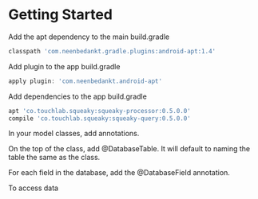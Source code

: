 # Getting Started

Add the apt dependency to the main build.gradle

```gradle
classpath 'com.neenbedankt.gradle.plugins:android-apt:1.4'
```

Add plugin to the app build.gradle

```gradle
apply plugin: 'com.neenbedankt.android-apt'
```

Add dependencies to the app build.gradle

```gradle
apt 'co.touchlab.squeaky:squeaky-processor:0.5.0.0'
compile 'co.touchlab.squeaky:squeaky-query:0.5.0.0'
```

In your model classes, add annotations.

On the top of the class, add @DatabaseTable.  It will default to naming the table the same as the class.

For each field in the database, add the @DatabaseField annotation.

To access data